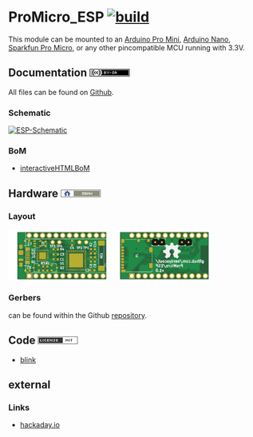 # ProMicro_ESP [![build](https://github.com/nerdyscout/ProMicro/workflows/kicad-exports/badge.svg?branch=ESP)](ESP/actions?query=branch%3ESP)
This module can be mounted to an [Arduino Pro Mini](https://www.sparkfun.com/products/11113), [Arduino Nano](https://store.arduino.cc/arduino-nano), [Sparkfun Pro Micro](https://www.sparkfun.com/products/12587), or any other pincompatible MCU running with 3.3V.

## Documentation [![CC BY-SA](../img/ccbysa.png)](docs/LICENSE.TXT)
All files can be found on [Github](https://github.com/nerdyscout/ProMicro/tree/master/ESP).

### Schematic
[![ESP-Schematic](docs/img/ESP-schematic.svg)](docs/ESP-schematic.pdf)

### BoM
  * [interactiveHTMLBoM](https://nerdyscout.github.io/ProMicro/ESP/docs/bom/ESP-ibom.html)

## Hardware [![CERN OHL v1.2](../img/oshw.png)](LICENSE.TXT)
### Layout
<a href="docs/ESP-documentation.pdf"><img src="docs/img/ESP-top.svg" alt="ESP-top" width="40%"/></a>
<a href="docs/ESP-documentation.pdf"><img src="docs/img/ESP-bottom.svg" alt="ESP-bottom" width="40%"/></a>

### Gerbers
can be found within the Github [repository](gerbers).

## Code [![MIT](../img/mit.png)](examples/LICENSE.TXT)
 * [blink](examples/blink/blink.ino)

## external
### Links
  * [hackaday.io](https://hackaday.io/project/171898-promicro)
